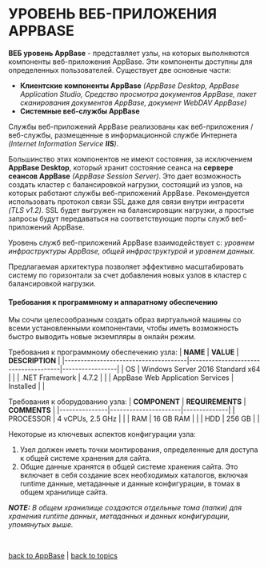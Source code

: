 # УРОВЕНЬ ВЕБ-ПРИЛОЖЕНИЯ APPBASE

**ВЕБ уровень AppBase** - представляет узлы, на которых выполняются компоненты веб-приложения AppBase. Эти компоненты доступны для определенных пользователей.
Существует две основные части:
  * **Клиентские компоненты AppBase** _(AppBase Desktop, AppBase Application Studio, Средство просмотра документов AppBase, пакет сканирования документов AppBase, документ WebDAV AppBase)_
  * **Системные веб-службы AppBase**

Службы веб-приложений AppBase реализованы как веб-приложения / веб-службы, размещенные в информационной службе Интернета _(Internet Information Service **IIS**)_.

Большинство этих компонентов не имеют состояния, за исключением **AppBase Desktop**, который хранит состояние сеанса на **сервере сеансов AppBase** _(AppBase Session Server)_. Это дает возможность создать кластер с балансировкой нагрузки, состоящий из узлов, на которых работают службы веб-приложений AppBase. Рекомендуется использовать протокол связи SSL даже для связи внутри интрасети _(TLS v1.2)_. SSL будет выгружен на балансировщик нагрузки, а простые запросы будут передаваться на соответствующие порты служб веб-приложений AppBase.

Уровень служб веб-приложений AppBase взаимодействует с: _уровнем инфраструктуры AppBase, общей инфраструктурой и уровнем данных._

Предлагаемая архитектура позволяет эффективно масштабировать систему по горизонтали за счет добавления новых узлов в кластер с балансировкой нагрузки.

#### Требования к программному и аппаратному обеспечению
Мы сочли целесообразным создать образ виртуальной машины со всеми установленными компонентами, чтобы иметь возможность быстро выводить новые экземпляры в онлайн режим.

Требования к программному обеспечению узла:
| **NAME**                             | **VALUE**                            | **DESCRIPTION** |
|--------------------------------------|--------------------------------------|-----------------|
| OS                                   | Windows Server 2016 Standard x64     |                 |
| .NET Framework                       | 4.7.2                                |                 |
| AppBase Web Application Services     | Installed                            |                 |

Требования к оборудованию узла:
| **COMPONENT** | **REQUIREMENTS**     | **COMMENTS** |
|---------------|----------------------|--------------|
| PROCESSOR     | 4 vCPUs, 2.5 GHz     |              |
| RAM           | 16 GB RAM            |              |
| HDD           | 256 GB               |              |

Некоторые из ключевых аспектов конфигурации узла:
1. Узел должен иметь точки монтирования, определенные для доступа к общей системе хранения для сайта.
2. Общие данные хранятся в общей системе хранения сайта. Это включает в себя создание всех необходимых каталогов, включая runtime данные, метаданные и данные конфигурации, в томах в общем хранилище сайта.

**_NOTE:_** _В общем хранилище создаются отдельные тома (папки) для хранения runtime данных, метаданных и данных конфигурации, упомянутых выше._


<br/>

[back to AppBase](https://github.com/CrappyCodeMaker/ECCENTEX-KNOWLEGE/blob/main/Content/1%20Start%20work/1.2%20AppBase/AppBase.md) | [back to topics](https://github.com/CrappyCodeMaker/ECCENTEX-KNOWLEGE/tree/main/Content/0%20Topics/Topics.md)